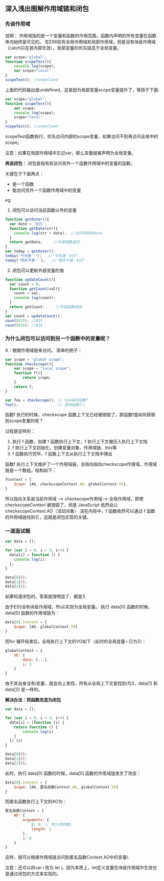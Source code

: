 ## 深入浅出图解作用域链和闭包

### 先谈作用域
说明： 作用域指的是一个变量和函数的作用范围，函数内声明的所有变量在函数体内始终是可见的。
在ES6前有全局作用域和局部作用域，但是没有块级作用域（catch只在其内部生效），局部变量的优先级高于全局变量。

```js
var scope="global";
function scopeTest(){
    console.log(scope);
    var scope="local"  
}
scopeTest(); //undefined
```
上面的代码输出是undefined，这是因为局部变量scope变量提升了，等效于下面:
```js
var scope="global";
function scopeTest(){
    var scope;
    console.log(scope);
    scope="local"  
}
scopeTest(); //undefined
```
scopeTest函数执行，优先访问内部的scope变量，如果访问不到再访问全局中的scope。

注意：如果在局部作用域中忘记var，那么变量就被声明为全局变量。


**再说闭包：** 闭包是指有权访问另外一个函数作用域中的变量的函数。

关键在于下面两点：
+ 是一个函数
+ 能访问另外一个函数作用域中的变量

eg: 
1. 闭包可以访问当前函数以外的变量
```js
function getOuter(){
  var date = '815';
  function getDate(str){
    console.log(str + date);  //访问外部的date
  }
  return getDate;     //外部函数返回
}
var today = getOuter();
today('今天是：');   //"今天是：815"
today('明天不是：');   //"明天不是：815"
```

2. 闭包可以更新外部变量的值
```js
function updateCount(){
  var count = 0;
  function getCount(val){
    count = val;
    console.log(count);
  }
  return getCount;     //外部函数返回
}
var count = updateCount();
count(815); //815
count(816); //816
```

### 为什么闭包可以访问到另一个函数中的变量呢？

A：根据作用域链来访问。
简单的例子：
```js
var scope = "global scope";
function checkscope(){
    var scope = "local scope";
    function f(){
        return scope;
    }
    return f;
}

var foo = checkscope(); // foo指向函数f
foo();					// 调用函数f()
```

函数f 执行的时候，checkscope 函数上下文已经被销毁了，那函数f是如何获取到scope变量的呢？

过程是这样的：
1. 执行 f 函数，创建 f 函数执行上下文，f 执行上下文被压入执行上下文栈
2. f 执行上下文初始化，创建变量对象、作用域链、this等
3. f 函数执行完毕，f 函数上下文从执行上下文栈中弹出

函数f 执行上下文维护了一个作用域链，会指向指向checkscope作用域，作用域链是一个数组，结构如下：
```js
fContext = {
    Scope: [AO, checkscopeContext.AO, globalContext.VO],
}
```
所以指向关系是当前作用域 --> checkscope作用域--> 全局作用域，即使 checkscopeContext 被销毁了，但是 JavaScript 依然会让 checkscopeContext.AO（活动对象） 活在内存中，f 函数依然可以通过 f 函数的作用域链找到它，这就是闭包实现的关键。

### 一道面试题

```js
var data = [];

for (var i = 0; i < 3; i++) {
  data[i] = function () {
    console.log(i);
  };
}

data[0]();
data[1]();
data[2]();
```

如果知道闭包的，答案就很明显了，都是3.

由于ES5没有块级作用域，所以i实则为全局变量。
执行 data[0] 函数的时候，data[0] 函数的作用域链为：
```js
data[0].Context = {
    Scope: [AO, globalContext.VO]
}
```
而for 循环结束后，全局执行上下文的VO如下（此时的全局变量 i 已为3）：
```js
globalContext = {
    VO: {
        data: [...],
        i: 3
    }
}
```
由于其自身没有i变量，就会向上查找，所有从全局上下文查找到i为3，data[1] 和 data[2] 是一样的。


**解决办法：将函数改造为闭包**

```js
var data = [];

for (var i = 0; i < 3; i++) {
  data[i] = (function (i) {
    return function () {
        console.log(i)
    }
  }) (i)
}

data[0]();
data[1]();
data[2]();
```
此时，执行 data[0] 函数的时候，data[0] 函数的作用域链发生了改变：
```js
data[0].Context = {
    Scope: [AO, 匿名函数Context.AO, globalContext.VO]
}
```

而匿名函数执行上下文的AO为：

```js
匿名函数Context = {
    AO: {
        arguments: {
            0: 0, // 传入的参数i
            length: 1
        },
        i: 0
    }
}
```
这样，就可以根据作用域链访问到匿名函数Context.AO中的变量i.

注意：还可以将var i 改为 let i。因为本质上，let定义变量在块级作用域中生效也是通过闭包的方式来实现的。

